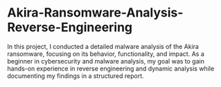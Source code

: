 # Akira-Ransomware-Analysis-Reverse-Engineering
In this project, I conducted a detailed malware analysis of the Akira ransomware, focusing on its behavior, functionality, and impact. As a beginner in cybersecurity and malware analysis, my goal was to gain hands-on experience in reverse engineering and dynamic analysis while documenting my findings in a structured report.
